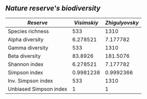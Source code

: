 ## *Nature reserve's biodiversity*

| *Reserve* | *Visimskiy*  | *Zhigulyovsky* |
| ------------- | ------------- | ------------- |
| Species richness | 533 | 1310 |
| Alpha diversity | 6.278521 | 7.177782 |
| Gamma diversity | 533 | 1310 |
| Beta diversity | 83.8926 | 181.5076 |
| Shannon index | 6.278521 | 7.177782 |
| Simpson index |  0.9981238 | 0.9992366 |
| Inv. Simpson index | 533 | 1310 |
| Unbiased Simpson index | 1 | 1 |

